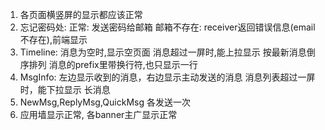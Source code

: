 1. 各页面横竖屏的显示都应该正常
2. 忘记密码处:
    正常: 发送密码给邮箱
    邮箱不存在:  receiver返回错误信息(email不存在),前端显示
3. Timeline:
    消息为空时,显示空页面
    消息超过一屏时,能上拉显示
    按最新消息倒序排列
    消息的prefix里带换行符,也只显示一行
4. MsgInfo:
    左边显示收到的消息，右边显示主动发送的消息
    消息列表超过一屏时，能下拉显示
    长消息
5. NewMsg,ReplyMsg,QuickMsg 各发送一次
6. 应用墙显示正常, 各banner主广显示正常
